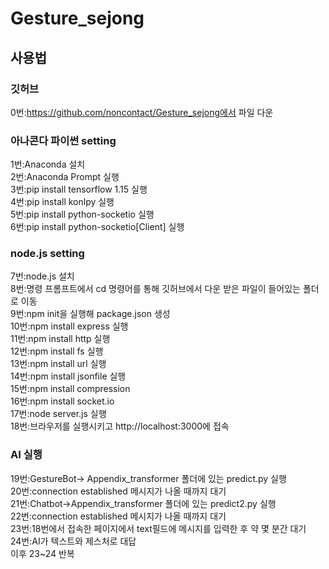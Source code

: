 # Gesture_sejong

## 사용법

### 깃허브  
0번:https://github.com/noncontact/Gesture_sejong에서 파일 다운

### 아나콘다 파이썬 setting  
1번:Anaconda 설치  
2번:Anaconda Prompt 실행  
3번:pip install tensorflow 1.15 실행  
4번:pip install konlpy 실행  
5번:pip install python-socketio 실행  
6번:pip install python-socketio[Client] 실행  

### node.js setting  
7번:node.js 설치  
8번:명령 프롬프트에서 cd 명령어를 통해 깃허브에서 다운 받은 파일이 들어있는 폴더로 이동  
9번:npm init을 실행해 package.json 생성  
10번:npm install express 실행  
11번:npm install http 실행  
12번:npm install fs 실행  
13번:npm install url 실행  
14번:npm install jsonfile 실행  
15번:npm install compression  
16번:npm install socket.io  
17번:node server.js 실행  
18번:브라우저를 실행시키고 http://localhost:3000에 접속  

### AI 실행  
19번:GestureBot-> Appendix_transformer 폴더에 있는 predict.py 실행  
20번:connection established 메시지가 나올 때까지 대기  
21번:Chatbot->Appendix_transformer 폴더에 있는 predict2.py 실행  
22번:connection established 메시지가 나올 때까지 대기  
23번:18번에서 접속한 페이지에서 text필드에 메시지를 입력한 후 약 몇 분간 대기  
24번:AI가 텍스트와 제스처로 대답  
이후 23~24 반복  
